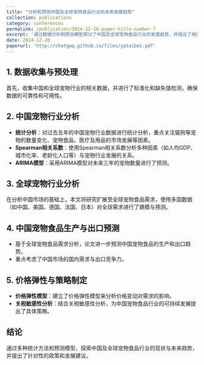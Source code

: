 ```yaml
---
title: "分析和预测中国及全球宠物食品行业的未来发展趋势"
collection: publications
category: conferences
permalink: /publication/2024-12-10-paper-title-number-7
excerpt: '通过数据分析和预测模型探讨了中国及全球宠物食品行业的发展趋势，并提出了相应的可持续发展策略.'
date: 2024-12-20
paperurl: 'http://chatgwq.github.io/files/yataibei.pdf'
---
```


## 1. 数据收集与预处理
首先，收集中国和全球宠物行业的相关数据，并进行了标准化和缺失值检测，确保数据的可靠性和可用性。

## 2. 中国宠物行业分析
- **统计分析**：对过去五年的中国宠物行业数据进行统计分析，重点关注猫狗等宠物的数量变化、宠物食品、医疗及用品的市场发展等因素。
- **Spearman相关系数**：使用Spearman相关系数分析多种因素（如人均GDP、城市化率、老龄化人口等）与宠物行业发展的关系。
- **ARIMA模型**：采用ARIMA模型对未来三年的宠物数量进行了预测。

## 3. 全球宠物行业分析
在分析中国市场的基础上，本文将研究扩展至全球宠物食品需求，使用多国数据（如中国、美国、德国、法国、日本）对全球需求进行了建模与预测。

## 4. 中国宠物食品生产与出口预测
- 基于全球宠物食品需求分析，论文进一步预测中国宠物食品的生产和出口趋势。
- 重点考虑了中国市场的国内需求与出口竞争力。

## 5. 价格弹性与策略制定
- **价格弹性模型**：建立了价格弹性模型来分析价格变动对需求的影响。
- **关税敏感性分析**：结合关税敏感性分析，为中国宠物食品行业的可持续发展提出了具体策略。

## 结论
通过多种统计方法和预测模型，探索中国及全球宠物食品行业的现状与未来趋势，并提出了针对性的政策和发展建议。
